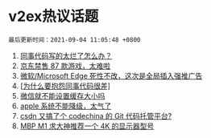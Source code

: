 # v2ex热议话题

`最后更新时间：2021-09-04 11:05:48 +0800`

1. [同事代码写的太烂了怎么办？](https://www.v2ex.com/t/799688)
1. [京东禁售 87 款游戏，太难啦](https://www.v2ex.com/t/799665)
1. [微软/Microsoft Edge 死性不改，这次是全局插入强推广告](https://www.v2ex.com/t/799634)
1. [[为什么要抱怨同事代码很差]](https://www.v2ex.com/t/799735)
1. [微信就不能设置缓存大小吗](https://www.v2ex.com/t/799645)
1. [apple 系统不能降级，太气了](https://www.v2ex.com/t/799764)
1. [csdn 又搞了个 codechina 的 Git 代码托管平台?](https://www.v2ex.com/t/799681)
1. [MBP M1 求大神推荐一个 4K 的显示器型号](https://www.v2ex.com/t/799674)

